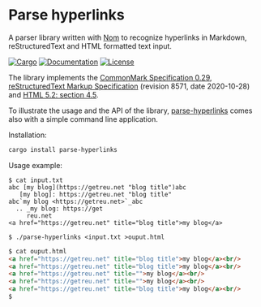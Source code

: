 # Parse hyperlinks

A parser library written with [Nom](https://crates.io/crates/nom) to recognize
hyperlinks in Markdown, reStructuredText and HTML formatted text input.

[![Cargo](https://img.shields.io/crates/v/parse-hyperlinks.svg)](
https://crates.io/crates/parse-hyperlinks)
[![Documentation](https://docs.rs/parse-hyperlinks/badge.svg)](
https://docs.rs/parse-hyperlinks)
[![License](https://img.shields.io/badge/license-MIT%2FApache--2.0-blue.svg)](
https://github.com/getreu/parse-hyperlinks)

The library implements the
[CommonMark Specification 0.29](https://spec.commonmark.org/0.29/),
[reStructuredText Markup Specification](https://docutils.sourceforge.io/docs/ref/rst/restructuredtext.html)
(revision 8571, date 2020-10-28) and [HTML 5.2: section 4.5](https://www.w3.org/TR/html52/textlevel-semantics.html#the-a-element).

To illustrate the usage and the API of the library, [parse-hyperlinks](https://crates.io/crates/parse-hyperlinks)
comes also with a simple command line application.

Installation:

```bash
cargo install parse-hyperlinks
```

Usage example:

```text
$ cat input.txt
abc [my blog](https://getreu.net "blog title")abc
   [my blog]: https://getreu.net "blog title"
abc`my blog <https://getreu.net>`_abc
  .. _my blog: https://get
     reu.net
<a href="https://getreu.net" title="blog title">my blog</a>
```

```shell
$ ./parse-hyperlinks <input.txt >ouput.html
```

```html
$ cat ouput.html
<a href="https://getreu.net" title="blog title">my blog</a><br/>
<a href="https://getreu.net" title="blog title">my blog</a><br/>
<a href="https://getreu.net" title="">my blog</a><br/>
<a href="https://getreu.net" title="">my blog</a><br/>
<a href="https://getreu.net" title="blog title">my blog</a><br/>
$
```

